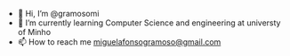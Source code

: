 - 👋 Hi, I’m @gramosomi
- 🌱 I’m currently learning Computer Science and engineering at universty of Minho
- 📫 How to reach me miguelafonsogramoso@gmail.com

